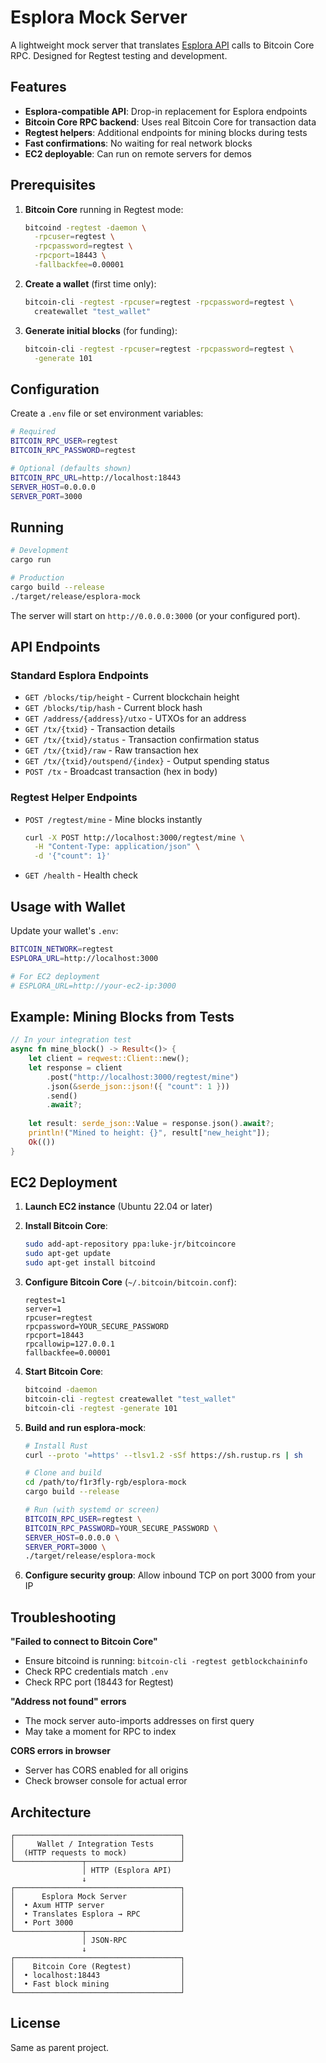 # Esplora Mock Server

A lightweight mock server that translates [Esplora API](https://github.com/Blockstream/esplora/blob/master/API.md) calls to Bitcoin Core RPC. Designed for Regtest testing and development.

## Features

- **Esplora-compatible API**: Drop-in replacement for Esplora endpoints
- **Bitcoin Core RPC backend**: Uses real Bitcoin Core for transaction data
- **Regtest helpers**: Additional endpoints for mining blocks during tests
- **Fast confirmations**: No waiting for real network blocks
- **EC2 deployable**: Can run on remote servers for demos

## Prerequisites

1. **Bitcoin Core** running in Regtest mode:
   ```bash
   bitcoind -regtest -daemon \
     -rpcuser=regtest \
     -rpcpassword=regtest \
     -rpcport=18443 \
     -fallbackfee=0.00001
   ```

2. **Create a wallet** (first time only):
   ```bash
   bitcoin-cli -regtest -rpcuser=regtest -rpcpassword=regtest \
     createwallet "test_wallet"
   ```

3. **Generate initial blocks** (for funding):
   ```bash
   bitcoin-cli -regtest -rpcuser=regtest -rpcpassword=regtest \
     -generate 101
   ```

## Configuration

Create a `.env` file or set environment variables:

```bash
# Required
BITCOIN_RPC_USER=regtest
BITCOIN_RPC_PASSWORD=regtest

# Optional (defaults shown)
BITCOIN_RPC_URL=http://localhost:18443
SERVER_HOST=0.0.0.0
SERVER_PORT=3000
```

## Running

```bash
# Development
cargo run

# Production
cargo build --release
./target/release/esplora-mock
```

The server will start on `http://0.0.0.0:3000` (or your configured port).

## API Endpoints

### Standard Esplora Endpoints

- `GET /blocks/tip/height` - Current blockchain height
- `GET /blocks/tip/hash` - Current block hash
- `GET /address/{address}/utxo` - UTXOs for an address
- `GET /tx/{txid}` - Transaction details
- `GET /tx/{txid}/status` - Transaction confirmation status
- `GET /tx/{txid}/raw` - Raw transaction hex
- `GET /tx/{txid}/outspend/{index}` - Output spending status
- `POST /tx` - Broadcast transaction (hex in body)

### Regtest Helper Endpoints

- `POST /regtest/mine` - Mine blocks instantly
  ```bash
  curl -X POST http://localhost:3000/regtest/mine \
    -H "Content-Type: application/json" \
    -d '{"count": 1}'
  ```

- `GET /health` - Health check

## Usage with Wallet

Update your wallet's `.env`:

```bash
BITCOIN_NETWORK=regtest
ESPLORA_URL=http://localhost:3000

# For EC2 deployment
# ESPLORA_URL=http://your-ec2-ip:3000
```

## Example: Mining Blocks from Tests

```rust
// In your integration test
async fn mine_block() -> Result<()> {
    let client = reqwest::Client::new();
    let response = client
        .post("http://localhost:3000/regtest/mine")
        .json(&serde_json::json!({ "count": 1 }))
        .send()
        .await?;
    
    let result: serde_json::Value = response.json().await?;
    println!("Mined to height: {}", result["new_height"]);
    Ok(())
}
```

## EC2 Deployment

1. **Launch EC2 instance** (Ubuntu 22.04 or later)

2. **Install Bitcoin Core**:
   ```bash
   sudo add-apt-repository ppa:luke-jr/bitcoincore
   sudo apt-get update
   sudo apt-get install bitcoind
   ```

3. **Configure Bitcoin Core** (`~/.bitcoin/bitcoin.conf`):
   ```
   regtest=1
   server=1
   rpcuser=regtest
   rpcpassword=YOUR_SECURE_PASSWORD
   rpcport=18443
   rpcallowip=127.0.0.1
   fallbackfee=0.00001
   ```

4. **Start Bitcoin Core**:
   ```bash
   bitcoind -daemon
   bitcoin-cli -regtest createwallet "test_wallet"
   bitcoin-cli -regtest -generate 101
   ```

5. **Build and run esplora-mock**:
   ```bash
   # Install Rust
   curl --proto '=https' --tlsv1.2 -sSf https://sh.rustup.rs | sh
   
   # Clone and build
   cd /path/to/f1r3fly-rgb/esplora-mock
   cargo build --release
   
   # Run (with systemd or screen)
   BITCOIN_RPC_USER=regtest \
   BITCOIN_RPC_PASSWORD=YOUR_SECURE_PASSWORD \
   SERVER_HOST=0.0.0.0 \
   SERVER_PORT=3000 \
   ./target/release/esplora-mock
   ```

6. **Configure security group**: Allow inbound TCP on port 3000 from your IP

## Troubleshooting

**"Failed to connect to Bitcoin Core"**
- Ensure bitcoind is running: `bitcoin-cli -regtest getblockchaininfo`
- Check RPC credentials match `.env`
- Check RPC port (18443 for Regtest)

**"Address not found" errors**
- The mock server auto-imports addresses on first query
- May take a moment for RPC to index

**CORS errors in browser**
- Server has CORS enabled for all origins
- Check browser console for actual error

## Architecture

```
┌─────────────────────────────────────┐
│     Wallet / Integration Tests      │
│  (HTTP requests to mock)            │
└───────────────┬─────────────────────┘
                │ HTTP (Esplora API)
                ↓
┌─────────────────────────────────────┐
│      Esplora Mock Server            │
│  • Axum HTTP server                 │
│  • Translates Esplora → RPC         │
│  • Port 3000                        │
└───────────────┬─────────────────────┘
                │ JSON-RPC
                ↓
┌─────────────────────────────────────┐
│    Bitcoin Core (Regtest)           │
│  • localhost:18443                  │
│  • Fast block mining                │
└─────────────────────────────────────┘
```

## License

Same as parent project.

